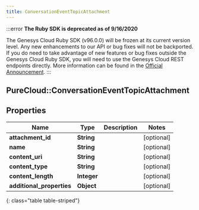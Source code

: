 ```yaml
---
title: ConversationEventTopicAttachment
---
```


:::error
**The Ruby SDK is deprecated as of 9/16/2020**

The Genesys Cloud Ruby SDK (v96.0.0) will be frozen at its current version level. Any new enhancements to our API or bug fixes will not be backported. If you do need to take advantage of new features or bug fixes outside the Genesys Cloud Ruby SDK, you will need to use the Genesys Cloud REST endpoints directly. More information can be found in the [Official Announcement](https://developer.mypurecloud.com/forum/t/announcement-genesys-cloud-ruby-sdk-end-of-life/8850).
:::


## PureCloud::ConversationEventTopicAttachment

## Properties

|Name | Type | Description | Notes|
|------------ | ------------- | ------------- | -------------|
| **attachment_id** | **String** |  | [optional] |
| **name** | **String** |  | [optional] |
| **content_uri** | **String** |  | [optional] |
| **content_type** | **String** |  | [optional] |
| **content_length** | **Integer** |  | [optional] |
| **additional_properties** | **Object** |  | [optional] |
{: class="table table-striped"}


